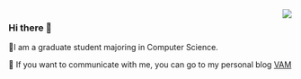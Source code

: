 <img align="right" src="https://github-readme-stats.vercel.app/api?username=Vampon&show_icons=true&&theme=default "/>


### Hi there 👋
🔭I am a graduate student majoring in Computer Science.

  💬 If you want to communicate with me, you can go to my personal blog [VAM](http://vampon.club "VAM")


<!--
**Vampon/Vampon** is a ✨ _special_ ✨ repository because its `README.md` (this file) appears on your GitHub profile.

Here are some ideas to get you started:

- 🔭 I’m currently working on ...
- 🌱 I’m currently learning ...
- 👯 I’m looking to collaborate on ...
- 🤔 I’m looking for help with ...
- 💬 Ask me about ...
- 📫 How to reach me: ...
- 😄 Pronouns: ...
- ⚡ Fun fact: ...
-->
